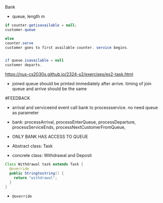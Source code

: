 Bank
- queue, length m

```Java
if counter.getisavailable = null; 
customer.queue

else 
counter.serve
customer goes to first available counter. service begins. 


if queue.isavailable = null
customer departs. 
```

https://nus-cs2030s.github.io/2324-s2/exercises/ex2-task.html

- joined queue should be printed immediately after arrive. timing of join queue and arrive should be the same

#FEEDBACK 
- arrival and serviceend event call bank to processservice. no need queue as parameter
- bank: processArrival, processEnterQueue, processDeparture, processServiceEnds, processNextCustomerFromQueue,
- ONLY BANK HAS ACCESS TO QUEUE

- Abstract class: Task
- concrete class: Withdrawal and Deposit
```Java
Class Withdrawal task extends Task {
  @override
  public Stringtostring() {
    return "withdrawal";
  }
}
```
- `@override`


